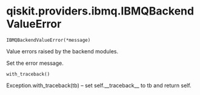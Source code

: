 <span id="qiskit-providers-ibmq-ibmqbackendvalueerror" />

# qiskit.providers.ibmq.IBMQBackendValueError

<span id="undefined" />

`IBMQBackendValueError(*message)`

Value errors raised by the backend modules.

Set the error message.

<span id="undefined" />

`with_traceback()`

Exception.with\_traceback(tb) – set self.\_\_traceback\_\_ to tb and return self.
